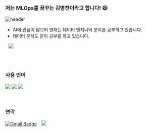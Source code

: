 ### 저는 MLOps를 꿈꾸는 김병찬이라고 합니다! 😄

![header](https://capsule-render.vercel.app/api?type=rect&color=gradient&height=1)

- AI에 관심이 많으며 현재는 데이터 엔지니어 분야를 공부하고 있습니다.
- 데이터 분석도 같이 공부를 하고 있습니다.
<a href="https://velog.io/@chan_7">
    <img 
        src="http://img.shields.io/badge/-Velog-00aaa7?style=flat&logo=Vector Logo Zone&link=https://velog.io/@chan_7"
        style="height : auto; margin-left : 10px; margin-right : 10px;"/>
</a>

<br><br>

### 사용 언어

<div>
	<img src="https://img.shields.io/badge/R-276DC3?style=flat&logo=R&logoColor=white" />
	<img src="https://img.shields.io/badge/Python-3776AB?style=flat&logo=Python&logoColor=white" />
	<img src="https://img.shields.io/badge/JavaScript-F7DF1E?style=flat&logo=JavaScript&logoColor=white" />
</div>
 
<br>
<br>
  
### 연락 
[![Gmail Badge](https://img.shields.io/badge/Gmail-D14836?style=flat&logo=Gmail&logoColor=white)](mailto:byungchan0725@gmail.com) 
<a href="https://instagram.com/b_.chan7">
    <img 
        src="http://img.shields.io/badge/-Instagram-black?style=flat&logo=Instagram&link=https://instagram.com/b_.chan7/"
        style="height : auto; margin-left : 10px; margin-right : 10px;"/>
</a>
